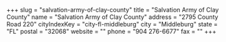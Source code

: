 +++
slug = "salvation-army-of-clay-county"
title = "Salvation Army of Clay County"
name = "Salvation Army of Clay County"
address = "2795 County Road 220"
cityIndexKey = "city-fl-middleburg"
city = "Middleburg"
state = "FL"
postal = "32068"
website = ""
phone = "904 276-6677"
fax = ""
+++
